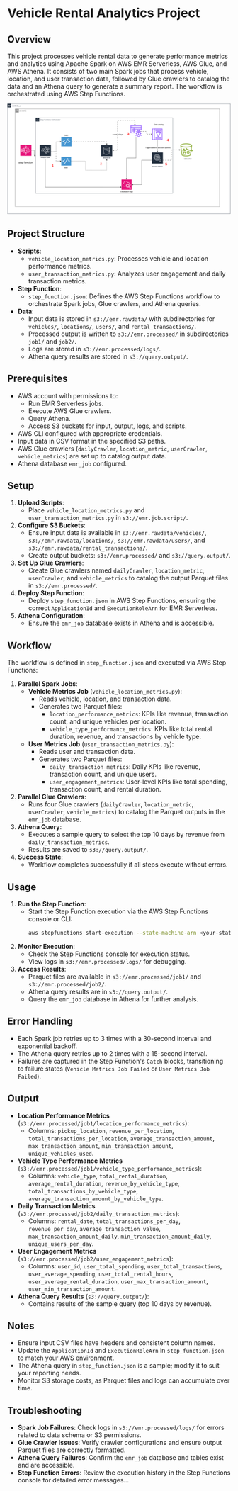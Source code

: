 # Vehicle Rental Analytics Project

## Overview
This project processes vehicle rental data to generate performance metrics and analytics using Apache Spark on AWS EMR Serverless, AWS Glue, and AWS Athena. It consists of two main Spark jobs that process vehicle, location, and user transaction data, followed by Glue crawlers to catalog the data and an Athena query to generate a summary report. The workflow is orchestrated using AWS Step Functions.

![Architecture Diagram](./images/architecture.svg)

## Project Structure
- **Scripts**:
  - `vehicle_location_metrics.py`: Processes vehicle and location performance metrics.
  - `user_transaction_metrics.py`: Analyzes user engagement and daily transaction metrics.
- **Step Function**:
  - `step_function.json`: Defines the AWS Step Functions workflow to orchestrate Spark jobs, Glue crawlers, and Athena queries.
- **Data**:
  - Input data is stored in `s3://emr.rawdata/` with subdirectories for `vehicles/`, `locations/`, `users/`, and `rental_transactions/`.
  - Processed output is written to `s3://emr.processed/` in subdirectories `job1/` and `job2/`.
  - Logs are stored in `s3://emr.processed/logs/`.
  - Athena query results are stored in `s3://query.output/`.

## Prerequisites
- AWS account with permissions to:
  - Run EMR Serverless jobs.
  - Execute AWS Glue crawlers.
  - Query Athena.
  - Access S3 buckets for input, output, logs, and scripts.
- AWS CLI configured with appropriate credentials.
- Input data in CSV format in the specified S3 paths.
- AWS Glue crawlers (`dailyCrawler`, `location_metric`, `userCrawler`, `vehicle_metrics`) are set up to catalog output data.
- Athena database `emr_job` configured.

## Setup
1. **Upload Scripts**:
   - Place `vehicle_location_metrics.py` and `user_transaction_metrics.py` in `s3://emr.job.script/`.
2. **Configure S3 Buckets**:
   - Ensure input data is available in `s3://emr.rawdata/vehicles/`, `s3://emr.rawdata/locations/`, `s3://emr.rawdata/users/`, and `s3://emr.rawdata/rental_transactions/`.
   - Create output buckets: `s3://emr.processed/` and `s3://query.output/`.
3. **Set Up Glue Crawlers**:
   - Create Glue crawlers named `dailyCrawler`, `location_metric`, `userCrawler`, and `vehicle_metrics` to catalog the output Parquet files in `s3://emr.processed/`.
4. **Deploy Step Function**:
   - Deploy `step_function.json` in AWS Step Functions, ensuring the correct `ApplicationId` and `ExecutionRoleArn` for EMR Serverless.
5. **Athena Configuration**:
   - Ensure the `emr_job` database exists in Athena and is accessible.

## Workflow
The workflow is defined in `step_function.json` and executed via AWS Step Functions:
1. **Parallel Spark Jobs**:
   - **Vehicle Metrics Job** (`vehicle_location_metrics.py`):
     - Reads vehicle, location, and transaction data.
     - Generates two Parquet files:
       - `location_performance_metrics`: KPIs like revenue, transaction count, and unique vehicles per location.
       - `vehicle_type_performance_metrics`: KPIs like total rental duration, revenue, and transactions by vehicle type.
   - **User Metrics Job** (`user_transaction_metrics.py`):
     - Reads user and transaction data.
     - Generates two Parquet files:
       - `daily_transaction_metrics`: Daily KPIs like revenue, transaction count, and unique users.
       - `user_engagement_metrics`: User-level KPIs like total spending, transaction count, and rental duration.
2. **Parallel Glue Crawlers**:
   - Runs four Glue crawlers (`dailyCrawler`, `location_metric`, `userCrawler`, `vehicle_metrics`) to catalog the Parquet outputs in the `emr_job` database.
3. **Athena Query**:
   - Executes a sample query to select the top 10 days by revenue from `daily_transaction_metrics`.
   - Results are saved to `s3://query.output/`.
4. **Success State**:
   - Workflow completes successfully if all steps execute without errors.

## Usage
1. **Run the Step Function**:
   - Start the Step Function execution via the AWS Step Functions console or CLI:
     ```bash
     aws stepfunctions start-execution --state-machine-arn <your-state-machine-arn>
     ```
2. **Monitor Execution**:
   - Check the Step Functions console for execution status.
   - View logs in `s3://emr.processed/logs/` for debugging.
3. **Access Results**:
   - Parquet files are available in `s3://emr.processed/job1/` and `s3://emr.processed/job2/`.
   - Athena query results are in `s3://query.output/`.
   - Query the `emr_job` database in Athena for further analysis.

## Error Handling
- Each Spark job retries up to 3 times with a 30-second interval and exponential backoff.
- The Athena query retries up to 2 times with a 15-second interval.
- Failures are captured in the Step Function's `Catch` blocks, transitioning to failure states (`Vehicle Metrics Job Failed` or `User Metrics Job Failed`).

## Output
- **Location Performance Metrics** (`s3://emr.processed/job1/location_performance_metrics`):
  - Columns: `pickup_location`, `revenue_per_location`, `total_transactions_per_location`, `average_transaction_amount`, `max_transaction_amount`, `min_transaction_amount`, `unique_vehicles_used`.
- **Vehicle Type Performance Metrics** (`s3://emr.processed/job1/vehicle_type_performance_metrics`):
  - Columns: `vehicle_type`, `total_rental_duration`, `average_rental_duration`, `revenue_by_vehicle_type`, `total_transactions_by_vehicle_type`, `average_transaction_amount_by_vehicle_type`.
- **Daily Transaction Metrics** (`s3://emr.processed/job2/daily_transaction_metrics`):
  - Columns: `rental_date`, `total_transactions_per_day`, `revenue_per_day`, `average_transaction_value`, `max_transaction_amount_daily`, `min_transaction_amount_daily`, `unique_users_per_day`.
- **User Engagement Metrics** (`s3://emr.processed/job2/user_engagement_metrics`):
  - Columns: `user_id`, `user_total_spending`, `user_total_transactions`, `user_average_spending`, `user_total_rental_hours`, `user_average_rental_duration`, `user_max_transaction_amount`, `user_min_transaction_amount`.
- **Athena Query Results** (`s3://query.output/`):
  - Contains results of the sample query (top 10 days by revenue).

## Notes
- Ensure input CSV files have headers and consistent column names.
- Update the `ApplicationId` and `ExecutionRoleArn` in `step_function.json` to match your AWS environment.
- The Athena query in `step_function.json` is a sample; modify it to suit your reporting needs.
- Monitor S3 storage costs, as Parquet files and logs can accumulate over time.

## Troubleshooting
- **Spark Job Failures**: Check logs in `s3://emr.processed/logs/` for errors related to data schema or S3 permissions.
- **Glue Crawler Issues**: Verify crawler configurations and ensure output Parquet files are correctly formatted.
- **Athena Query Failures**: Confirm the `emr_job` database and tables exist and are accessible.
- **Step Function Errors**: Review the execution history in the Step Functions console for detailed error messages...
